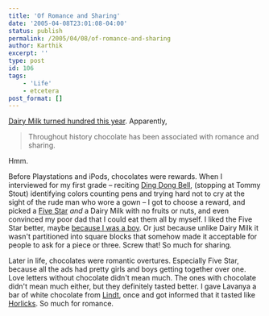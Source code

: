 ```yaml
---
title: 'Of Romance and Sharing'
date: '2005-04-08T23:01:08-04:00'
status: publish
permalink: /2005/04/08/of-romance-and-sharing
author: Karthik
excerpt: ''
type: post
id: 106
tags:
    - 'Life'
    - etcetera
post_format: []
---
```

[Dairy Milk turned hundred this year](http://www.cadburydairymilk.co.uk/en/cdm100/). Apparently,

> Throughout history chocolate has been associated with romance and sharing.

 Hmm.

Before Playstations and iPods, chocolates were rewards. When I interviewed for my first grade – reciting [Ding Dong Bell](http://www.rhymes.org.uk/ding_dong_bell.htm), (stopping at Tommy Stout) identifying colors counting pens and trying hard not to cry at the sight of the rude man who wore a gown – I got to choose a reward, and picked a [Five Star](http://mall.coimbatore.com/chocolates/fivestar.jpg) *and* a Dairy Milk with no fruits or nuts, and even convinced my poor dad that I could eat them all by myself. I liked the Five Star better, maybe [because I was a boy](http://bridalbeer.blogspot.com/2005/03/amul-happiness.html). Or just because unlike Dairy Milk it wasn't partitioned into square blocks that somehow made it acceptable for people to ask for a piece or three. Screw that! So much for sharing.

Later in life, chocolates were romantic overtures. Especially Five Star, because all the ads had pretty girls and boys getting together over one. Love letters without chocolate didn't mean much. The ones with chocolate didn't mean much either, but they definitely tasted better. I gave Lavanya a bar of white chocolate from [Lindt](http://www.lindt.com/2865/2870/3159.asp?navId=3180), once and got informed that it tasted like [Horlicks](http://www.horlicks.co.uk/main.html). So much for romance.
